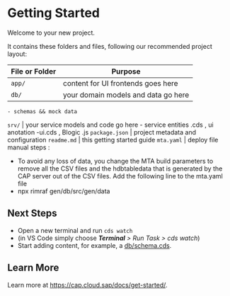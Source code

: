 # Getting Started

Welcome to your new project.

It contains these folders and files, following our recommended project layout:

File or Folder | Purpose
---------|----------
`app/` | content for UI frontends goes here
`db/` | your domain models and data go here
    - schemas && mock data  
`srv/` | your service models and code go here
    - service entities .cds , ui anotation -ui.cds  , Blogic .js
`package.json` | project metadata and configuration
`readme.md` | this getting started guide
`mta.yaml` |  deploy file
manual steps :
-   To avoid any loss of data, you change the MTA build parameters to remove all the CSV files and the hdbtabledata that  is generated by the CAP server out of the CSV files. Add the following line to the mta.yaml file 
- npx rimraf gen/db/src/gen/data


## Next Steps

- Open a new terminal and run `cds watch` 
- (in VS Code simply choose _**Terminal** > Run Task > cds watch_)
- Start adding content, for example, a [db/schema.cds](db/schema.cds).


## Learn More

Learn more at https://cap.cloud.sap/docs/get-started/.

